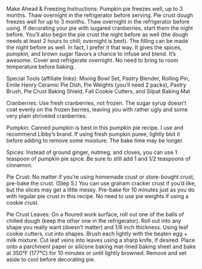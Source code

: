 Make Ahead & Freezing Instructions: Pumpkin pie freezes well, up to 3 months. Thaw overnight in the refrigerator before serving. Pie crust dough freezes well for up to 3 months. Thaw overnight in the refrigerator before using. If decorating your pie with sugared cranberries, start them the night before. You’ll also begin the pie crust the night before as well (the dough needs at least 2 hours to chill; overnight is best). The filling can be made the night before as well. In fact, I prefer it that way. It gives the spices, pumpkin, and brown sugar flavors a chance to infuse and blend. It’s awesome. Cover and refrigerate overnight. No need to bring to room temperature before baking.

Special Tools (affiliate links): Mixing Bowl Set, Pastry Blender, Rolling Pin, Emile Henry Ceramic Pie Dish, Pie Weights (you’ll need 2 packs), Pastry Brush, Pie Crust Baking Shield, Fall Cookie Cutters, and Silpat Baking Mat

Cranberries: Use fresh cranberries, not frozen. The sugar syrup doesn’t coat evenly on the frozen berries, leaving you with rather ugly and some very plain shriveled cranberries.

Pumpkin: Canned pumpkin is best in this pumpkin pie recipe. I use and recommend Libby’s brand. If using fresh pumpkin puree, lightly blot it before adding to remove some moisture. The bake time may be longer.

Spices: Instead of ground ginger, nutmeg, and cloves, you can use 1 teaspoon of pumpkin pie spice. Be sure to still add 1 and 1/2 teaspoons of cinnamon.


Pie Crust: No matter if you’re using homemade crust or store-bought crust, pre-bake the crust. (Step 5.) You can use graham cracker crust if you’d like, but the slices may get a little messy. Pre-bake for 10 minutes just as you do with regular pie crust in this recipe. No need to use pie weights if using a cookie crust.

Pie Crust Leaves: On a floured work surface, roll out one of the balls of chilled dough (keep the other one in the refrigerator). Roll out into any shape you really want (doesn’t matter) and 1/8 inch thickness. Using leaf cookie cutters, cut into shapes. Brush each lightly with the beaten egg + milk mixture. Cut leaf veins into leaves using a sharp knife, if desired. Place onto a parchment paper or silicone baking mat-lined baking sheet and bake at 350°F (177°C) for 10 minutes or until lightly browned. Remove and set aside to cool before decorating pie.
